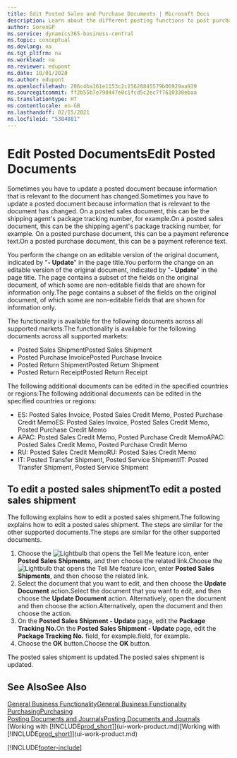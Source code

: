 ```yaml
---
title: Edit Posted Sales and Purchase Documents | Microsoft Docs
description: Learn about the different posting functions to post purchase documents, and how you can update posted documents.
author: SorenGP
ms.service: dynamics365-business-central
ms.topic: conceptual
ms.devlang: na
ms.tgt_pltfrm: na
ms.workload: na
ms.reviewer: edupont
ms.date: 10/01/2020
ms.author: edupont
ms.openlocfilehash: 206c4ba161e1153c2c15628845579b06929aa939
ms.sourcegitcommit: ff2b55b7e790447e0c1fcd5c2ec7f7610338ebaa
ms.translationtype: HT
ms.contentlocale: en-GB
ms.lasthandoff: 02/15/2021
ms.locfileid: "5384881"
---
```

# <a name="edit-posted-documents"></a><span data-ttu-id="9bc83-103">Edit Posted Documents</span><span class="sxs-lookup"><span data-stu-id="9bc83-103">Edit Posted Documents</span></span>

<span data-ttu-id="9bc83-104">Sometimes you have to update a posted document because information that is relevant to the document has changed.</span><span class="sxs-lookup"><span data-stu-id="9bc83-104">Sometimes you have to update a posted document because information that is relevant to the document has changed.</span></span> <span data-ttu-id="9bc83-105">On a posted sales document, this can be the shipping agent's package tracking number, for example.</span><span class="sxs-lookup"><span data-stu-id="9bc83-105">On a posted sales document, this can be the shipping agent's package tracking number, for example.</span></span> <span data-ttu-id="9bc83-106">On a posted purchase document, this can be a payment reference text.</span><span class="sxs-lookup"><span data-stu-id="9bc83-106">On a posted purchase document, this can be a payment reference text.</span></span>

<span data-ttu-id="9bc83-107">You perform the change on an editable version of the original document, indicated by "**- Update**" in the page title.</span><span class="sxs-lookup"><span data-stu-id="9bc83-107">You perform the change on an editable version of the original document, indicated by "**- Update**" in the page title.</span></span> <span data-ttu-id="9bc83-108">The page contains a subset of the fields on the original document, of which some are non-editable fields that are shown for information only.</span><span class="sxs-lookup"><span data-stu-id="9bc83-108">The page contains a subset of the fields on the original document, of which some are non-editable fields that are shown for information only.</span></span>

<span data-ttu-id="9bc83-109">The functionality is available for the following documents across all supported markets:</span><span class="sxs-lookup"><span data-stu-id="9bc83-109">The functionality is available for the following documents across all supported markets:</span></span>

- <span data-ttu-id="9bc83-110">Posted Sales Shipment</span><span class="sxs-lookup"><span data-stu-id="9bc83-110">Posted Sales Shipment</span></span>
- <span data-ttu-id="9bc83-111">Posted Purchase Invoice</span><span class="sxs-lookup"><span data-stu-id="9bc83-111">Posted Purchase Invoice</span></span>
- <span data-ttu-id="9bc83-112">Posted Return Shipment</span><span class="sxs-lookup"><span data-stu-id="9bc83-112">Posted Return Shipment</span></span>
- <span data-ttu-id="9bc83-113">Posted Return Receipt</span><span class="sxs-lookup"><span data-stu-id="9bc83-113">Posted Return Receipt</span></span>

<span data-ttu-id="9bc83-114">The following additional documents can be edited in the specified countries or regions:</span><span class="sxs-lookup"><span data-stu-id="9bc83-114">The following additional documents can be edited in the specified countries or regions:</span></span>

- <span data-ttu-id="9bc83-115">ES: Posted Sales Invoice, Posted Sales Credit Memo, Posted Purchase Credit Memo</span><span class="sxs-lookup"><span data-stu-id="9bc83-115">ES: Posted Sales Invoice, Posted Sales Credit Memo, Posted Purchase Credit Memo</span></span>
- <span data-ttu-id="9bc83-116">APAC: Posted Sales Credit Memo, Posted Purchase Credit Memo</span><span class="sxs-lookup"><span data-stu-id="9bc83-116">APAC: Posted Sales Credit Memo, Posted Purchase Credit Memo</span></span>
- <span data-ttu-id="9bc83-117">RU: Posted Sales Credit Memo</span><span class="sxs-lookup"><span data-stu-id="9bc83-117">RU: Posted Sales Credit Memo</span></span>
- <span data-ttu-id="9bc83-118">IT: Posted Transfer Shipment, Posted Service Shipment</span><span class="sxs-lookup"><span data-stu-id="9bc83-118">IT: Posted Transfer Shipment, Posted Service Shipment</span></span>

## <a name="to-edit-a-posted-sales-shipment"></a><span data-ttu-id="9bc83-119">To edit a posted sales shipment</span><span class="sxs-lookup"><span data-stu-id="9bc83-119">To edit a posted sales shipment</span></span>

<span data-ttu-id="9bc83-120">The following explains how to edit a posted sales shipment.</span><span class="sxs-lookup"><span data-stu-id="9bc83-120">The following explains how to edit a posted sales shipment.</span></span> <span data-ttu-id="9bc83-121">The steps are similar for the other supported documents.</span><span class="sxs-lookup"><span data-stu-id="9bc83-121">The steps are similar for the other supported documents.</span></span>

1. <span data-ttu-id="9bc83-122">Choose the ![Lightbulb that opens the Tell Me feature](media/ui-search/search_small.png "Tell me what you want to do") icon, enter **Posted Sales Shipments**, and then choose the related link.</span><span class="sxs-lookup"><span data-stu-id="9bc83-122">Choose the ![Lightbulb that opens the Tell Me feature](media/ui-search/search_small.png "Tell me what you want to do") icon, enter **Posted Sales Shipments**, and then choose the related link.</span></span>
2. <span data-ttu-id="9bc83-123">Select the document that you want to edit, and then choose the **Update Document** action.</span><span class="sxs-lookup"><span data-stu-id="9bc83-123">Select the document that you want to edit, and then choose the **Update Document** action.</span></span> <span data-ttu-id="9bc83-124">Alternatively, open the document and then choose the action.</span><span class="sxs-lookup"><span data-stu-id="9bc83-124">Alternatively, open the document and then choose the action.</span></span>
3. <span data-ttu-id="9bc83-125">On the **Posted Sales Shipment - Update** page, edit the **Package Tracking No.**</span><span class="sxs-lookup"><span data-stu-id="9bc83-125">On the **Posted Sales Shipment - Update** page, edit the **Package Tracking No.**</span></span> <span data-ttu-id="9bc83-126">field, for example.</span><span class="sxs-lookup"><span data-stu-id="9bc83-126">field, for example.</span></span>
4. <span data-ttu-id="9bc83-127">Choose the **OK** button.</span><span class="sxs-lookup"><span data-stu-id="9bc83-127">Choose the **OK** button.</span></span>

<span data-ttu-id="9bc83-128">The posted sales shipment is updated.</span><span class="sxs-lookup"><span data-stu-id="9bc83-128">The posted sales shipment is updated.</span></span>

## <a name="see-also"></a><span data-ttu-id="9bc83-129">See Also</span><span class="sxs-lookup"><span data-stu-id="9bc83-129">See Also</span></span>

[<span data-ttu-id="9bc83-130">General Business Functionality</span><span class="sxs-lookup"><span data-stu-id="9bc83-130">General Business Functionality</span></span>](ui-across-business-areas.md)  
[<span data-ttu-id="9bc83-131">Purchasing</span><span class="sxs-lookup"><span data-stu-id="9bc83-131">Purchasing</span></span>](purchasing-manage-purchasing.md)  
[<span data-ttu-id="9bc83-132">Posting Documents and Journals</span><span class="sxs-lookup"><span data-stu-id="9bc83-132">Posting Documents and Journals</span></span>](ui-post-documents-journals.md)  
<span data-ttu-id="9bc83-133">[Working with [!INCLUDE[prod_short](includes/prod_short.md)]](ui-work-product.md)</span><span class="sxs-lookup"><span data-stu-id="9bc83-133">[Working with [!INCLUDE[prod_short](includes/prod_short.md)]](ui-work-product.md)</span></span>  


[!INCLUDE[footer-include](includes/footer-banner.md)]